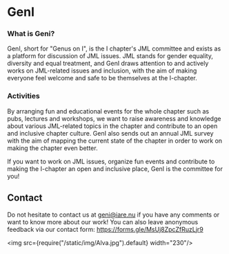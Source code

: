 # GenI
### What is Geni?
GenI, short for "Genus on I", is the I chapter's JML committee and exists as a platform for discussion of JML issues. JML stands for gender equality, diversity and equal treatment, and GenI draws attention to and actively works on JML-related issues and inclusion, with the aim of making everyone feel welcome and safe to be themselves at the I-chapter. 

### Activities
By arranging fun and educational events for the whole chapter such as pubs, lectures and workshops, we want to raise awareness and knowledge about various JML-related topics in the chapter and contribute to an open and inclusive chapter culture. GenI also sends out an annual JML survey with the aim of mapping the current state of the chapter in order to work on making the chapter even better. 

If you want to work on JML issues, organize fun events and contribute to making the I-chapter an open and inclusive place, GenI is the committee for you! 

## Contact
Do not hesitate to contact us at geni@iare.nu if you have any comments or want to know more about our work! 
You can also leave anonymous feedback via our contact form: https://forms.gle/MsUj8ZpcZfRuzLjr9 

<img src={require("/static/img/Alva.jpg").default} width="230"/>